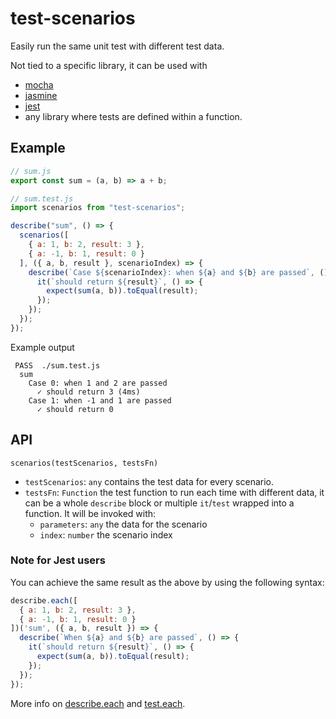 # test-scenarios

Easily run the same unit test with different test data.

Not tied to a specific library, it can be used with

- [mocha](https://mochajs.org/)
- [jasmine](https://jasmine.github.io/)
- [jest](https://facebook.github.io/jest/)
- any library where tests are defined within a function.

## Example

```js
// sum.js
export const sum = (a, b) => a + b;

// sum.test.js
import scenarios from "test-scenarios";

describe("sum", () => {
  scenarios([
    { a: 1, b: 2, result: 3 },
    { a: -1, b: 1, result: 0 }
  ], ({ a, b, result }, scenarioIndex) => {
    describe(`Case ${scenarioIndex}: when ${a} and ${b} are passed`, () => {
      it(`should return ${result}`, () => {
        expect(sum(a, b)).toEqual(result);
      });
    });
  });
});
```

Example output
```
 PASS  ./sum.test.js
  sum
    Case 0: when 1 and 2 are passed
      ✓ should return 3 (4ms)
    Case 1: when -1 and 1 are passed
      ✓ should return 0
```

## API

`scenarios(testScenarios, testsFn)`

- `testScenarios`: `any` contains the test data for every scenario.
- `testsFn`: `Function` the test function to run each time with different data, it can be a whole `describe` block or multiple `it`/`test` wrapped into a function. It will be invoked with:
  - `parameters`: `any` the data for the scenario
  - `index`: `number` the scenario index

### Note for Jest users

You can achieve the same result as the above by using the following syntax:

```js
describe.each([
  { a: 1, b: 2, result: 3 },
  { a: -1, b: 1, result: 0 }
])('sum', ({ a, b, result }) => {
  describe(`When ${a} and ${b} are passed`, () => {
    it(`should return ${result}`, () => {
      expect(sum(a, b)).toEqual(result);
    });
  });
});
```

More info on [describe.each](https://facebook.github.io/jest/docs/en/api.html#describeeachtable-name-fn) and [test.each](https://facebook.github.io/jest/docs/en/api.html#testeachtable-name-fn).
